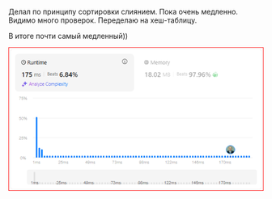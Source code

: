 Делал по принципу сортировки слиянием. Пока очень медленно.
Видимо много проверок. Переделаю на хеш-таблицу.

В итоге почти самый медленный))

<img src="Result.PNG" alt="">
